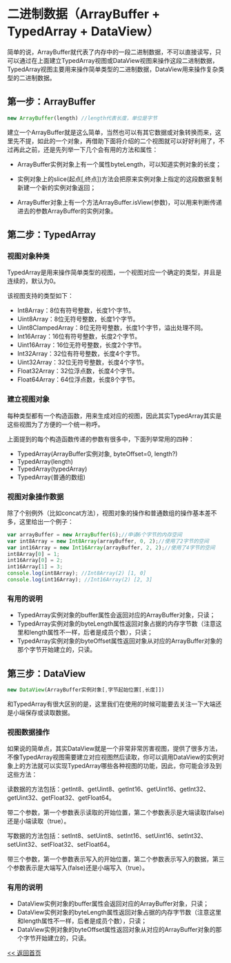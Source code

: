 二进制数据（ArrayBuffer + TypedArray + DataView）
======================

简单的说，ArrayBuffer就代表了内存中的一段二进制数据，不可以直接读写，只可以通过在上面建立TypedArray视图或DataView视图来操作这段二进制数据，TypedArray视图主要用来操作简单类型的二进制数据，DataView用来操作复杂类型的二进制数据。

## 第一步：ArrayBuffer

```js
new ArrayBuffer(length) //length代表长度，单位是字节
```

建立一个ArrayBuffer就是这么简单，当然也可以有其它数据或对象转换而来，这里先不提，如此的一个对象，再借助下面将介绍的二个视图就可以好好利用了，不过再此之前，还是先列举一下几个会有用的方法和属性：

- ArrayBuffer实例对象上有一个属性byteLength，可以知道实例对象的长度；

- 实例对象上的slice(起点[,终点])方法会把原来实例对象上指定的这段数据复制新建一个新的实例对象返回；

- ArrayBuffer对象上有一个方法ArrayBuffer.isView(参数)，可以用来判断传递进去的参数ArrayBuffer的实例对象。

## 第二步：TypedArray

### 视图对象种类

TypedArray是用来操作简单类型的视图，一个视图对应一个确定的类型，并且是连续的，默认为0。

该视图支持的类型如下：

- Int8Array：8位有符号整数，长度1个字节。
- Uint8Array：8位无符号整数，长度1个字节。
- Uint8ClampedArray：8位无符号整数，长度1个字节，溢出处理不同。
- Int16Array：16位有符号整数，长度2个字节。
- Uint16Array：16位无符号整数，长度2个字节。
- Int32Array：32位有符号整数，长度4个字节。
- Uint32Array：32位无符号整数，长度4个字节。
- Float32Array：32位浮点数，长度4个字节。
- Float64Array：64位浮点数，长度8个字节。

### 建立视图对象

每种类型都有一个构造函数，用来生成对应的视图，因此其实TypedArray其实是这些视图为了方便的一个统一称呼。

上面提到的每个构造函数传递的参数有很多中，下面列举常用的四种：

- TypedArray(ArrayBuffer实例对象, byteOffset=0, length?)
- TypedArray(length)
- TypedArray(typedArray)
- TypedArray(普通的数组)

### 视图对象操作数据

除了个别例外（比如concat方法），视图对象的操作和普通数组的操作基本差不多，这里给出一个例子：

```js
var arrayBuffer = new ArrayBuffer(6);//申请6个字节的内存空间
var int8Array = new Int8Array(arrayBuffer, 0, 2);//使用了2字节的空间
var int16Array = new Int16Array(arrayBuffer, 2, 2);//使用了4字节的空间
int8Array[0] = 1;
int16Array[0] = 2;
int16Array[1] = 3;
console.log(int8Array); //Int8Array(2) [1, 0]
console.log(int16Array); //Int16Array(2) [2, 3]
```

### 有用的说明

- TypedArray实例对象的buffer属性会返回对应的ArrayBuffer对象，只读；
- TypedArray实例对象的byteLength属性返回对象占据的内存字节数（注意这里和length属性不一样，后者是成员个数），只读；
- TypedArray实例对象的byteOffset属性返回对象从对应的ArrayBuffer对象的那个字节开始建立的，只读。

## 第三步：DataView

```js
new DataView(ArrayBuffer实例对象[,字节起始位置[,长度]])
```

和TypedArray有很大区别的是，这里我们在使用的时候可能要去关注一下大端还是小端保存或读取数据。

### 视图数据操作

如果说的简单点，其实DataView就是一个非常非常厉害视图，提供了很多方法，不像TypedArray视图需要建立对应视图然后读取，你可以调用DataView的实例对象上的方法就可以实现TypedArray哪些各种视图的功能，因此，你可能会涉及到这些方法：

读数据的方法包括：getInt8、getUint8、getInt16、getUint16、getInt32、getUint32、getFloat32、getFloat64。

带二个参数，第一个参数表示读取的开始位置，第二个参数表示是大端读取(false)还是小端读取（true）。

写数据的方法包括：setInt8、setUint8、setInt16、setUint16、setInt32、setUint32、setFloat32、setFloat64。

带三个参数，第一个参数表示写入的开始位置，第二个参数表示写入的数据，第三个参数表示是大端写入(false)还是小端写入（true）。

### 有用的说明

- DataView实例对象的buffer属性会返回对应的ArrayBuffer对象，只读；
- DataView实例对象的byteLength属性返回对象占据的内存字节数（注意这里和length属性不一样，后者是成员个数），只读；
- DataView实例对象的byteOffset属性返回对象从对应的ArrayBuffer对象的那个字节开始建立的，只读。

[<< 返回首页](../README.md)
